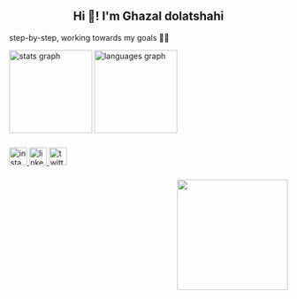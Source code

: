 

<h2 align="center">Hi 👋! I'm Ghazal dolatshahi</h2>

step-by-step, working towards my goals 👩‍💻

<div align="left">
  <img src="https://github-readme-stats.vercel.app/api?hide_title=false&hide_rank=false&show_icons=true&include_all_commits=true&count_private=true&disable_animations=false&theme=radical&locale=en&hide_border=true&username=Ghazal-Dolatshahi" height="150" alt="stats graph"  />
  <img src="https://github-readme-stats.vercel.app/api/top-langs?locale=en&hide_title=false&layout=compact&card_width=320&langs_count=1&theme=radical&hide_border=true&username=Ghazal-Dolatshahi" height="150" alt="languages graph"  />
</div>

###

<div align="left">
  <a href="https://www.instagram.com/ghazall_dolatshahi/" target="_blank">
    <img src="https://img.shields.io/static/v1?message=Instagram&logo=instagram&label=&color=E4405F&logoColor=white&labelColor=&style=flat" height="32" alt="instagram logo"  />
  </a>
  <a href="https://www.linkedin.com/in/ghazal-dolatshahi/" target="_blank">
    <img src="https://img.shields.io/static/v1?message=LinkedIn&logo=linkedin&label=&color=0077B5&logoColor=white&labelColor=&style=flat" height="32" alt="linkedin logo"  />
  </a>
  <a href="https://twitter.com/Ghazall2004" target="_blank">
    <img src="https://img.shields.io/static/v1?message=Twitter&logo=twitter&label=&color=1DA1F2&logoColor=white&labelColor=&style=flat" height="32" alt="twitter logo"  />
  </a>
</div>

###

<div align="right">
  <img height="200" src="https://res.cloudinary.com/practicaldev/image/fetch/s--1aZkAknA--/c_limit%2Cf_auto%2Cfl_progressive%2Cq_66%2Cw_880/https://github.com/MishManners/MishManners/raw/master/My-OctocatsShortest.gif"  />
</div>

###
